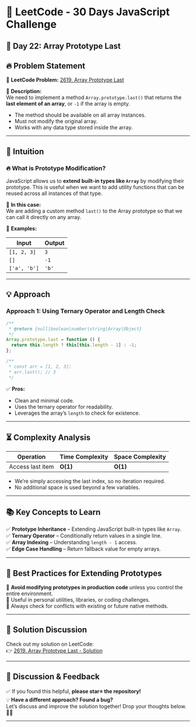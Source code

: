 # 🚀 LeetCode - 30 Days JavaScript Challenge

## 📅 Day 22: Array Prototype Last

## 🔥 Problem Statement

🔗 **LeetCode Problem:** [2619. Array Prototype Last](https://leetcode.com/problems/array-prototype-last/description/)

📌 **Description:**  
We need to implement a method `Array.prototype.last()` that returns the **last element of an array**, or `-1` if the array is empty.

- The method should be available on all array instances.
- Must not modify the original array.
- Works with any data type stored inside the array.

---

## 🧠 Intuition

### 🔥 What is Prototype Modification?

JavaScript allows us to **extend built-in types like `Array`** by modifying their prototype. This is useful when we want to add utility functions that can be reused across all instances of that type.

🔹 **In this case:**  
We are adding a custom method `last()` to the Array prototype so that we can call it directly on any array.

🔹 **Examples:**

| Input        | Output |
| ------------ | ------ |
| `[1, 2, 3]`  | `3`    |
| `[]`         | `-1`   |
| `['a', 'b']` | `'b'`  |

---

## 💡 Approach

### **Approach 1: Using Ternary Operator and Length Check**

```js
/**
 * @return {null|boolean|number|string|Array|Object}
 */
Array.prototype.last = function () {
  return this.length ? this[this.length - 1] : -1;
};

/**
 * const arr = [1, 2, 3];
 * arr.last(); // 3
 */
```

✅ **Pros:**

- Clean and minimal code.
- Uses the ternary operator for readability.
- Leverages the array’s `length` to check for existence.

---

## ⏳ Complexity Analysis

| Operation        | Time Complexity | Space Complexity |
| ---------------- | --------------- | ---------------- |
| Access last item | **O(1)**        | **O(1)**         |

- We’re simply accessing the last index, so no iteration required.
- No additional space is used beyond a few variables.

---

## 📚 Key Concepts to Learn

✅ **Prototype Inheritance** – Extending JavaScript built-in types like `Array`.  
✅ **Ternary Operator** – Conditionally return values in a single line.  
✅ **Array Indexing** – Understanding `length - 1` access.  
✅ **Edge Case Handling** – Return fallback value for empty arrays.

---

## 🚀 Best Practices for Extending Prototypes

🔹 **Avoid modifying prototypes in production code** unless you control the entire environment.  
🔹 Useful in personal utilities, libraries, or coding challenges.  
🔹 Always check for conflicts with existing or future native methods.

---

## 🔗 Solution Discussion

Check out my solution on LeetCode:  
👉 [2619. Array Prototype Last - Solution](https://leetcode.com/problems/array-prototype-last/solutions/6618806/2619-array-prototype-last-solution-by-ru-08eg)

---

## 💬 **Discussion & Feedback**

✅ If you found this helpful, **please star⭐ the repository!**  
💡 **Have a different approach? Found a bug?**  
Let’s discuss and improve the solution together! Drop your thoughts below. 🚀🔥

---

